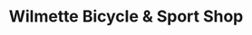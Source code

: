 ---
title: "Wilmette Bicycle & Sport Shop"
url: /wilmette/wilmette-bicycle-and-sport-shop/
shop: bicycle
---